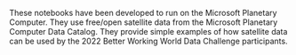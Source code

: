 These notebooks have been developed to run on the Microsoft Planetary Computer. They use free/open satellite data from the Microsoft Planetary Computer Data Catalog. They provide simple examples of how satellite data can be used by the 2022 Better Working World Data Challenge participants. 

